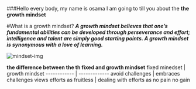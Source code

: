 ###Hello every body, my name is osama I am going to till you about the **the growth mindset**

#What is a growth mindset?
**_A growth mindset believes that one’s fundamental abilities can be developed through perseverance and effort; intelligence and talent are simply good starting points. A growth mindset is synonymous with a love of learning._**

![mindset-img](https://3kllhk1ibq34qk6sp3bhtox1-wpengine.netdna-ssl.com/wp-content/uploads/NewGrowthMindset2-1120x1400.png)

**the difference between the th fixed and growth mindset**
fixed minedset | growth mindset
------------ | -------------
avoid challenges | embraces challenges
views efforts as fruitless | dealing with efforts as no pain no gain

